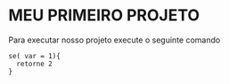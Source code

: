 # MEU PRIMEIRO PROJETO

Para executar nosso projeto execute o seguinte comando
```
se( var = 1){
  retorne 2
}
```
